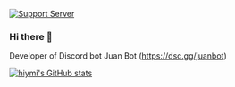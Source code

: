 [![Support Server](https://img.shields.io/discord/847829933517438976.svg?color=7289da&label=hiymi%20development&logo=discord&style=flat-square)](https://discord.gg/MJBS9yF5db)

### Hi there 👋

Developer of Discord bot Juan Bot (https://dsc.gg/juanbot)

[![hiymi's GitHub stats](https://github-readme-stats.vercel.app/api?username=hiymi&count_private=true)](https://github.com/hiymi/)
